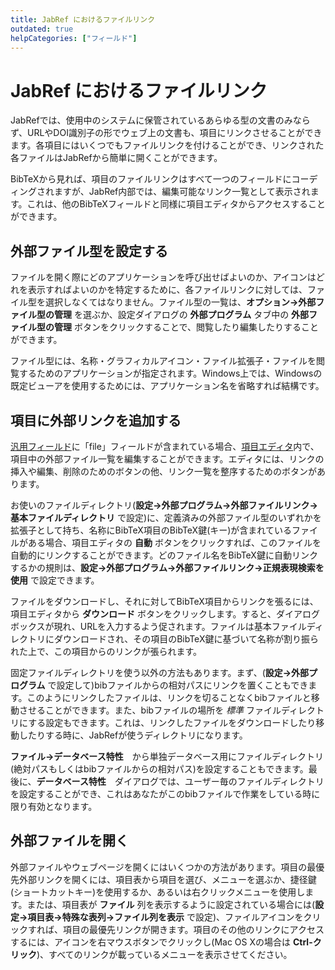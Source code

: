 ```yaml
---
title: JabRef におけるファイルリンク
outdated: true
helpCategories: ["フィールド"]
---
```


# JabRef におけるファイルリンク

JabRefでは、使用中のシステムに保管されているあらゆる型の文書のみならず、URLやDOI識別子の形でウェブ上の文書も、項目にリンクさせることができます。各項目にはいくつでもファイルリンクを付けることができ、リンクされた各ファイルはJabRefから簡単に開くことができます。

BibTeXから見れば、項目のファイルリンクはすべて一つのフィールドにコーディングされますが、JabRef内部では、編集可能なリンク一覧として表示されます。これは、他のBibTeXフィールドと同様に項目エディタからアクセスすることができます。

## 外部ファイル型を設定する

ファイルを開く際にどのアプリケーションを呼び出せばよいのか、アイコンはどれを表示すればよいのかを特定するために、各ファイルリンクに対しては、ファイル型を選択しなくてはなりません。ファイル型の一覧は、**オプション→外部ファイル型の管理** を選ぶか、設定ダイアログの **外部プログラム** タブ中の **外部ファイル型の管理** ボタンをクリックすることで、閲覧したり編集したりすることができます。

ファイル型には、名称・グラフィカルアイコン・ファイル拡張子・ファイルを閲覧するためのアプリケーションが指定されます。Windows上では、Windowsの既定ビューアを使用するためには、アプリケーション名を省略すれば結構です。

## 項目に外部リンクを追加する

[汎用フィールド](GeneralFields)に「file」フィールドが含まれている場合、[項目エディタ](EntryEditorHelp)内で、項目中の外部ファイル一覧を編集することができます。エディタには、リンクの挿入や編集、削除のためのボタンの他、リンク一覧を整序するためのボタンがあります。

お使いのファイルディレクトリ(**設定→外部プログラム→外部ファイルリンク→基本ファイルディレクトリ** で設定)に、定義済みの外部ファイル型のいずれかを拡張子として持ち、名称にBibTeX項目のBibTeX鍵(キー)が含まれているファイルがある場合、項目エディタの **自動** ボタンをクリックすれば、このファイルを自動的にリンクすることができます。どのファイル名をBibTeX鍵に自動リンクするかの規則は、**設定→外部プログラム→外部ファイルリンク→正規表現検索を使用** で設定できます。

ファイルをダウンロードし、それに対してBibTeX項目からリンクを張るには、項目エディタから **ダウンロード** ボタンをクリックします。すると、ダイアログボックスが現れ、URLを入力するよう促されます。ファイルは基本ファイルディレクトリにダウンロードされ、その項目のBibTeX鍵に基づいて名称が割り振られた上で、この項目からのリンクが張られます。

固定ファイルディレクトリを使う以外の方法もあります。まず、(**設定→外部プログラム** で設定して)bibファイルからの相対パスにリンクを置くこともできます。このようにリンクしたファイルは、リンクを切ることなくbibファイルと移動させることができます。また、bibファイルの場所を *標準* ファイルディレクトリにする設定もできます。これは、リンクしたファイルをダウンロードしたり移動したりする時に、JabRefが使うディレクトリになります。

**ファイル→データベース特性**　から単独データベース用にファイルディレクトリ(絶対パスもしくはbibファイルからの相対パス)を設定することもできます。最後に、**データベース特性**　ダイアログでは、ユーザー毎のファイルディレクトリを設定することができ、これはあなたがこのbibファイルで作業をしている時に限り有効となります。

## 外部ファイルを開く

外部ファイルやウェブページを開くにはいくつかの方法があります。項目の最優先外部リンクを開くには、項目表から項目を選び、メニューを選ぶか、捷径鍵(ショートカットキー)を使用するか、あるいは右クリックメニューを使用します。または、項目表が **ファイル** 列を表示するように設定されている場合には(**設定→項目表→特殊な表列→ファイル列を表示** で設定)、ファイルアイコンをクリックすれば、項目の最優先リンクが開きます。項目のその他のリンクにアクセスするには、アイコンを右マウスボタンでクリックし(Mac OS Xの場合は **Ctrl-クリック**)、すべてのリンクが載っているメニューを表示させてください。
